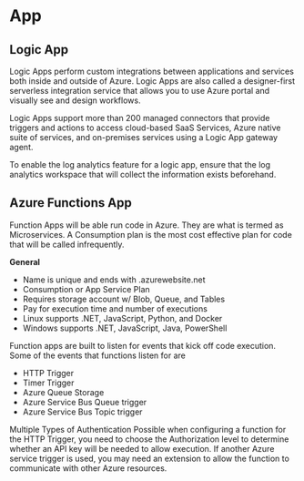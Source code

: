 # App


## Logic App

Logic Apps perform custom integrations between applications and services both inside and outside of Azure. Logic Apps are also called a designer-first serverless integration service that allows you to use Azure portal and visually see and design workflows.

Logic Apps support more than 200 managed connectors that provide triggers and actions to access cloud-based SaaS Services, Azure native suite of services, and on-premises services using a Logic App gateway agent.

To enable the log analytics feature for a logic app, ensure that the log analytics workspace that will collect the information exists beforehand.


## Azure Functions App

Function Apps will be able run code in Azure. They are what is termed as Microservices. A Consumption plan is the most cost effective plan for code that will be called infrequently.

**General**
- Name is unique and ends with .azurewebsite.net
- Consumption or App Service Plan
- Requires storage account w/ Blob, Queue, and Tables
- Pay for execution time and number of executions
- Linux supports .NET, JavaScript, Python, and Docker
- Windows supports .NET, JavaScript, Java, PowerShell

Function apps are built to listen for events that kick off code execution. Some of the events that functions listen for are
- HTTP Trigger
- Timer Trigger
- Azure Queue Storage
- Azure Service Bus Queue trigger
- Azure Service Bus Topic trigger

Multiple Types of Authentication Possible when configuring a function for the HTTP Trigger, you need to choose the Authorization level to determine whether an API key will be needed to allow execution. If another Azure service trigger is used, you may need an extension to allow the function to communicate with other Azure resources.


